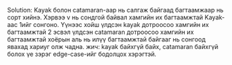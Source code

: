 Solution: Kayak болон catamaran-аар нь салгаж байгаад багтаамжаар нь сорт хийнэ.
Хэрвээ v нь сондгой байвал хамгийн их багтаамжтай Kayak-аас 1ийг сонгоно.
Үүнээс хойш үлдсэн kayak дотроосоо хамгийн их багтаамжтай 2  эсвэл үлдсэн catamaran дотроосоо хамгийн их багтаамжтай хоёрын аль нь илүү багтаамжтай байгааг нь сонгоод явахад хариуг олж чадна.
жич: kayak байхгүй байх, catamaran байхгүй болох үе зэрэг edge-case-ийг бодолцох хэрэгтэй.